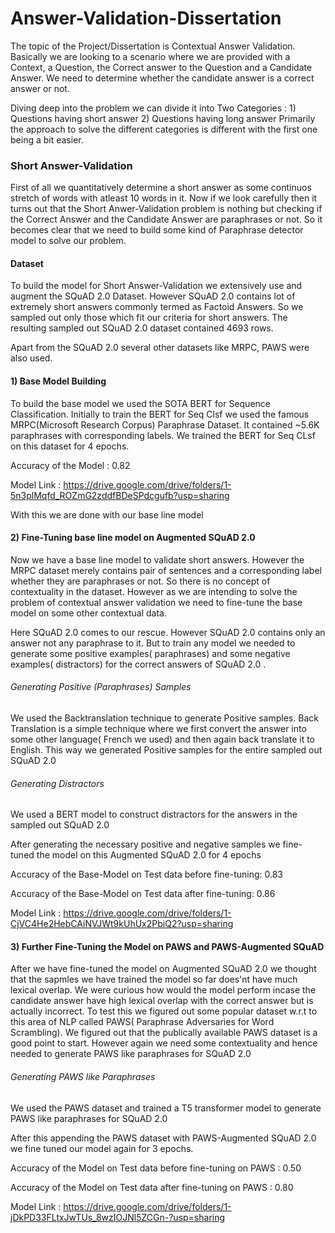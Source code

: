 # Answer-Validation-Dissertation

The topic of the Project/Dissertation is Contextual Answer Validation. Basically we are looking to a scenario where we are provided with a Context, a Question, the Correct answer to the Question and a Candidate Answer. We need to determine whether the candidate answer is a correct answer or not.

Diving deep into the problem we can divide it into Two Categories : 1) Questions having short answer 2) Questions having long answer
Primarily the approach to solve the different categories is different with the first one being a bit easier.

### Short Answer-Validation

First of all we quantitatively determine a short answer as some continuos stretch of words with atleast 10 words in it.
Now if we look carefully then it turns out that the Short Anwer-Validation problem is nothing but checking if the Correct Answer and the Candidate Answer are paraphrases or not. So it becomes clear that we need to build some kind of Paraphrase detector model to solve our problem.

#### Dataset

To build the model for Short Answer-Validation we extensively use and augment the SQuAD 2.0 Dataset. However SQuAD 2.0 contains lot of extremely short answers commonly termed as Factoid Answers.  So we sampled out only those which fit our criteria for short answers. The resulting sampled out SQuAD 2.0 dataset contained 4693 rows.

Apart from the SQuAD 2.0 several other datasets like MRPC, PAWS were also used.

#### 1) Base Model Building

To build the base model we used the SOTA BERT for Sequence Classification. Initially to train the BERT for Seq Clsf we used the famous MRPC(Microsoft Research Corpus)  Paraphrase Dataset. It contained ~5.6K paraphrases with corresponding labels. We trained the BERT for Seq CLsf on this dataset for 4 epochs.

Accuracy of the Model : 0.82

Model Link : https://drive.google.com/drive/folders/1-5n3plMqfd_ROZmG2zddfBDeSPdcgufb?usp=sharing

With this we are done with our base line model

#### 2) Fine-Tuning base line model on Augmented SQuAD 2.0

Now we have a base line model to validate short answers. However the MRPC dataset merely contains pair of sentences and a corresponding label whether they are paraphrases or not. So there is no concept of contextuality in the dataset. However as we are intending to solve the problem of contextual answer validation we need to fine-tune the base model on some other contextual data.

Here SQuAD 2.0 comes to our rescue. However SQuAD 2.0 contains only an answer not any paraphrase to it. But to train any model we needed to generate some positive examples( paraphrases) and some negative examples( distractors) for the correct answers of SQuAD 2.0 . 

###### Generating Positive (Paraphrases) Samples
We used the Backtranslation technique to generate Positive samples. Back Translation is a simple technique where we first convert the answer into some other language(
French we used) and then again back translate it to English. This way we generated Positive samples for the entire sampled out SQuAD 2.0

###### Generating Distractors
We used a BERT model to construct distractors for the answers in the sampled out SQuAD 2.0

After generating the necessary positive and negative samples we fine-tuned the model on this Augmented SQuAD 2.0 for 4 epochs

Accuracy of the Base-Model on Test data before fine-tuning: 0.83

Accuracy of the Base-Model on Test data after fine-tuning: 0.86

Model Link : https://drive.google.com/drive/folders/1-CjVC4He2HebCAiNVJWt9kUhUx2PbiQ2?usp=sharing

#### 3) Further Fine-Tuning the Model on PAWS and PAWS-Augmented SQuAD

After we have fine-tuned the model on Augmented SQuAD 2.0 we thought that the sapmles we have trained the model so far does'nt have much lexical overlap. We were curious how would the model perform incase the candidate answer have high lexical overlap with the correct answer but is actually incorrect. To test this we figured out some popular dataset w.r.t to this area of NLP called PAWS( Paraphrase Adversaries for Word Scrambling). We figured out that the publically available PAWS dataset is a good point to start. However again we need some contextuality and hence needed to generate PAWS like paraphrases for SQuAD 2.0

###### Generating PAWS like Paraphrases
We used the PAWS dataset and trained a T5 transformer model to generate PAWS like paraphrases for SQuAD 2.0

After this appending the PAWS dataset with PAWS-Augmented SQuAD 2.0 we fine tuned our model again for 3 epochs.

Accuracy of the Model on Test data before fine-tuning on PAWS : 0.50

Accuracy of the Model on Test data after fine-tuning on PAWS : 0.80

Model Link : https://drive.google.com/drive/folders/1-jDkPD33FLtxJwTUs_8wzIOJNl5ZCGn-?usp=sharing


